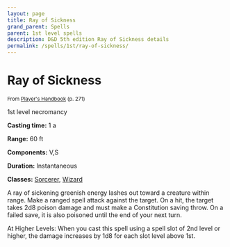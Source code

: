 ```yaml
---
layout: page
title: Ray of Sickness
grand_parent: Spells
parent: 1st level spells 
description: D&D 5th edition Ray of Sickness details
permalink: /spells/1st/ray-of-sickness/
---
```


# Ray of Sickness

<small>From <a target="_blank" href="https://dnd.wizards.com/products/tabletop-games/rpg-products/rpg_playershandbook">Player's Handbook</a> (p. 271)</small>

1st level necromancy

**Casting time:** 1 a

**Range:** 60 ft

**Components:** V,S 

**Duration:** Instantaneous

**Classes:** [Sorcerer](/classes/sorcerer/), [Wizard](/classes/wizard/)

A ray of sickening greenish energy lashes out toward a creature within range. Make a ranged spell attack against the target. On a hit, the target takes 2d8 poison damage and must make a Constitution saving throw. On a failed save, it is also poisoned until the end of your next turn.

   At Higher Levels: When you cast this spell using a spell slot of 2nd level or higher, the damage increases by 1d8 for each slot level above 1st.